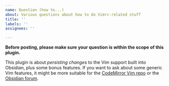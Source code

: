 ```yaml
---
name: Question (how to...)
about: Various questions about how to do Vimrc-related stuff
title: ''
labels: ''
assignees: ''

---
```


**Before posting, please make sure your question is within the scope of this plugin.**

This plugin is about *persisting changes* to the Vim support built into Obsidian, plus some bonus features.
If you want to ask about some generic Vim features, it might be more suitable for the [CodeMirror Vim repo](https://github.com/replit/codemirror-vim) or the [Obsidian forum](https://forum.obsidian.md/c/get-help/19).
